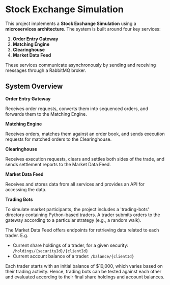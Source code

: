 # Stock Exchange Simulation

This project implements a **Stock Exchange Simulation** using a **microservices architecture**. The system is built around four key services:

1. **Order Entry Gateway**
2. **Matching Engine**
3. **Clearinghouse**
4. **Market Data Feed**

These services communicate asynchronously by sending and receiving messages through a RabbitMQ broker.

## System Overview

**Order Entry Gateway**

Receives order requests, converts them into sequenced orders, and forwards them to the Matching Engine.

**Matching Engine**

Receives orders, matches them against an order book, and sends execution requests for matched orders to the Clearinghouse.

**Clearinghouse**

Receives execution requests, clears and settles both sides of the trade, and sends settlement reports to the Market Data Feed.

**Market Data Feed**

Receives and stores data from all services and provides an API for accessing the data.

**Trading Bots**

To simulate market participants, the project includes a 'trading-bots' directory containing Python-based traders. A trader submits orders to the gateway according to a particular strategy (e.g., a random walk).

The Market Data Feed offers endpoints for retrieving data related to each trader. E.g.

- Current share holdings of a trader, for a given security: `/holdings/{securityId}/{clientId}`
- Current account balance of a trader: `/balance/{clientId}`

Each trader starts with an initial balance of $10,000, which varies based on their trading activity. Hence, trading bots can be tested against each other and evaluated according to their final share holdings and account balances.
